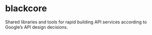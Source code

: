 # blackcore
Shared libraries and tools for rapid building API services according to Google’s API design decisions.

